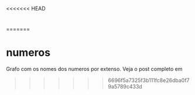 <<<<<<< HEAD
#

=======
# numeros

Grafo com os nomes dos numeros por extenso. Veja o post completo em
>>>>>>> 6696f5a7325f3b111fc8e26dba0f79a5789c433d
